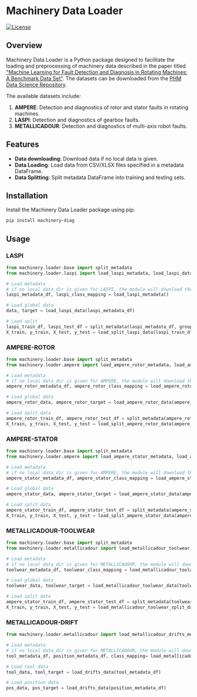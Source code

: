 # Machinery Data Loader

[![License](https://img.shields.io/badge/License-MIT-blue.svg)](https://opensource.org/licenses/MIT)

## Overview

Machinery Data Loader is a Python package designed to facilitate the loading and preprocessing
of machinery data described in the paper titled 
["Machine Learning for Fault Detection and Diagnosis in Rotating Machines: A Benchmark Data Set"](http://papers.phmsociety.org/index.php/ijphm/article/view/3497).
The datasets can be downloaded from the [PHM Data Science Repository](https://search-data.ubfc.fr/search.php?s=collection%3ADATA-PHM).

The available datasets include:

1. **AMPERE**: Detection and diagnostics of rotor and stator faults in rotating machines.
2. **LASPI**: Detection and diagnostics of gearbox faults.
3. **METALLICADOUR**: Detection and diagnostics of multi-axis robot faults.

## Features

- **Data downloading**: Download data if no local data is given.
- **Data Loading**: Load data from CSV/XLSX files specified in a metadata DataFrame.
- **Data Splitting**: Split metadata DataFrame into training and testing sets.


## Installation

Install the Machinery Data Loader package using pip:

```bash
pip install machinery-diag

```

## Usage

### LASPI
```python
from machinery.loader.base import split_metadata
from machinery.loader.laspi import load_laspi_metadata, load_laspi_data, load_split_laspi_data

# Load metadata
# if no local data_dir is given for LASPI, the module will download the data. 
laspi_metadata_df, laspi_class_mapping = load_laspi_metadata()

# Load global data
data, target = load_laspi_data(laspi_metadata_df)

# Load split
laspi_train_df, laspi_test_df = split_metadata(laspi_metadata_df, group_by_cols=["Load_Percent"], test_size=0.25, random_state=42)
X_train, y_train, X_test, y_test = load_split_laspi_data(laspi_train_df, laspi_test_df)
```

### AMPERE-ROTOR
```python
from machinery.loader.base import split_metadata
from machinery.loader.ampere import load_ampere_rotor_metadata, load_ampere_rotor_data, load_split_ampere_rotor_data

# Load metadata
# if no local data_dir is given for AMPERE, the module will download the data.
ampere_rotor_metadata_df, ampere_rotor_class_mapping = load_ampere_rotor_metadata()

# Load global data
ampere_rotor_data, ampere_rotor_target = load_ampere_rotor_data(ampere_rotor_metadata_df)

# Load split data
ampere_rotor_train_df, ampere_rotor_test_df = split_metadata(ampere_rotor_metadata_df, group_by_cols=["Load_Percent"], test_size=0.25, random_state=42)
X_train, y_train, X_test, y_test = load_split_ampere_rotor_data(ampere_rotor_train_df, ampere_rotor_test_df)
```

### AMPERE-STATOR
```python
from machinery.loader.base import split_metadata
from machinery.loader.ampere import load_ampere_stator_metadata, load_ampere_stator_data, load_split_ampere_stator_data

# Load metadata
# if no local data_dir is given for AMPERE, the module will download the data.
ampere_stator_metadata_df, ampere_stator_class_mapping = load_ampere_stator_metadata()

# Load global data
ampere_stator_data, ampere_stator_target = load_ampere_stator_data(ampere_stator_metadata_df)

# Load split data
ampere_stator_train_df, ampere_stator_test_df = split_metadata(ampere_stator_metadata_df, group_by_cols=["Load_Percent"], test_size=0.25, random_state=42)
X_train, y_train, X_test, y_test = load_split_ampere_stator_data(ampere_stator_train_df, ampere_stator_test_df)
```

### METALLICADOUR-TOOLWEAR
```python
from machinery.loader.base import split_metadata
from machinery.loader.metallicadour import load_metallicadour_toolwear_metadata, load_metallicadour_toolwear_data, load_metallicadour_toolwear_split_data

# Load metadata
# if no local data_dir is given for METALLICADOUR, the module will download the data.
toolwear_metadata_df, toolwear_class_mapping = load_metallicadour_toolwear_metadata()

# Load global data
toolwear_data, toolwear_target = load_metallicadour_toolwear_data(toolwear_metadata_df)

# Load split data
ampere_stator_train_df, ampere_stator_test_df = split_metadata(toolwear_metadata_df, group_by_cols=["Cutting_Depth"], test_size=0.25, random_state=42)
X_train, y_train, X_test, y_test = load_metallicadour_toolwear_split_data(ampere_stator_train_df, ampere_stator_test_df)
```

### METALLICADOUR-DRIFT
```python
from machinery.loader.metallicadour import load_metallicadour_drifts_metadata, load_drifts_data

# Load metadata
# if no local data_dir is given for METALLICADOUR, the module will download the data.
tool_metadata_df, position_metadata_df, class_mapping= load_metallicadour_drifts_metadata()

# Load tool data
tool_data, tool_target = load_drifts_data(tool_metadata_df)

# Load position data
pos_data, pos_target = load_drifts_data(position_metadata_df)
```